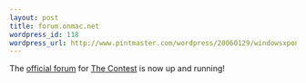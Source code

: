 ```yaml
--- 
layout: post
title: forum.onmac.net
wordpress_id: 118
wordpress_url: http://www.pintmaster.com/wordpress/20060129/windowsxponmacnetforum/
---
```

The <a href="http://forum.onmac.net">official forum</a> for <a href="http://onmac.net">The Contest</a> is now up and running!
